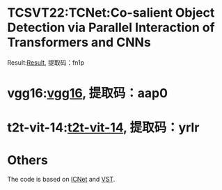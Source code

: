 # TCSVT22:TCNet:Co-salient Object Detection via Parallel Interaction of Transformers and CNNs
Result:[Result](https://pan.baidu.com/s/1L7s1Gi1RADzaKLwuSFITRg), 提取码：fn1p 
# vgg16:[vgg16](https://pan.baidu.com/s/1jiTLv8oO8R7eVsdWPOf2ZQ), 提取码：aap0
# t2t-vit-14:[t2t-vit-14](https://pan.baidu.com/s/1fejkFf_bRvTJkzJxfWQsYg), 提取码：yrlr
# Others
The code is based on [ICNet](https://github.com/blanclist/ICNet) and [VST](https://github.com/nnizhang/VST).
